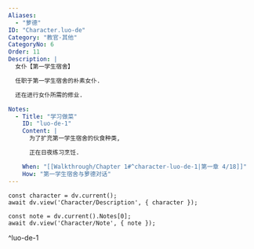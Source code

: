 ```yaml
---
Aliases:
  - "萝德"
ID: "Character.luo-de"
Category: "教官·其他"
CategoryNo: 6
Order: 11
Description: |
  女仆【第一学生宿舍】

  任职于第一学生宿舍的朴素女仆.

  还在进行女仆所需的修业.

Notes:
  - Title: "学习做菜"
    ID: "luo-de-1"
    Content: |
      为了扩充第一学生宿舍的伙食种类,

      正在日夜练习烹饪.

    When: "[[Walkthrough/Chapter 1#^character-luo-de-1|第一章 4/18]]"
    How: "第一学生宿舍与萝德对话"
---
```

```dataviewjs
const character = dv.current();
await dv.view('Character/Description', { character });
```

```dataviewjs
const note = dv.current().Notes[0];
await dv.view('Character/Note', { note });
```
^luo-de-1